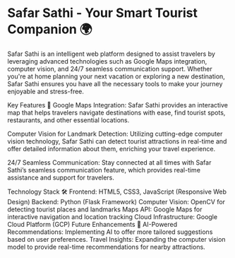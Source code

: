 # Safar Sathi - Your Smart Tourist Companion 🌍
Safar Sathi is an intelligent web platform designed to assist travelers by leveraging advanced technologies such as Google Maps integration, computer vision, and 24/7 seamless communication support. Whether you're at home planning your next vacation or exploring a new destination, Safar Sathi ensures you have all the necessary tools to make your journey enjoyable and stress-free.

Key Features 🚀
Google Maps Integration: Safar Sathi provides an interactive map that helps travelers navigate destinations with ease, find tourist spots, restaurants, and other essential locations.

Computer Vision for Landmark Detection: Utilizing cutting-edge computer vision technology, Safar Sathi can detect tourist attractions in real-time and offer detailed information about them, enriching your travel experience.

24/7 Seamless Communication: Stay connected at all times with Safar Sathi’s seamless communication feature, which provides real-time assistance and support for travelers.

Technology Stack 🛠️
Frontend: HTML5, CSS3, JavaScript (Responsive Web Design)
Backend: Python (Flask Framework)
Computer Vision: OpenCV for detecting tourist places and landmarks
Maps API: Google Maps for interactive navigation and location tracking
Cloud Infrastructure: Google Cloud Platform (GCP)
Future Enhancements 🔮
AI-Powered Recommendations: Implementing AI to offer more tailored suggestions based on user preferences.
Travel Insights: Expanding the computer vision model to provide real-time recommendations for nearby attractions.

